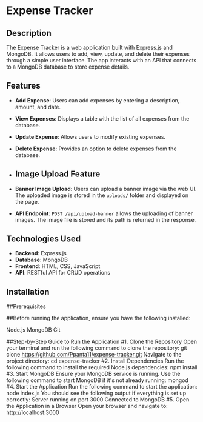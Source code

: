# Expense Tracker

## Description
The Expense Tracker is a web application built with Express.js and MongoDB. It allows users to add, view, update, and delete their expenses through a simple user interface. The app interacts with an API that connects to a MongoDB database to store expense details.

## Features
- **Add Expense**: Users can add expenses by entering a description, amount, and date.
- **View Expenses**: Displays a table with the list of all expenses from the database.
- **Update Expense**: Allows users to modify existing expenses.
- **Delete Expense**: Provides an option to delete expenses from the database.
- ## Image Upload Feature

- **Banner Image Upload**: Users can upload a banner image via the web UI. The uploaded image is stored in the `uploads/` folder and displayed on the page.
- **API Endpoint**: `POST /api/upload-banner` allows the uploading of banner images. The image file is stored and its path is returned in the response.


## Technologies Used
- **Backend**: Express.js
- **Database**: MongoDB
- **Frontend**: HTML, CSS, JavaScript
- **API**: RESTful API for CRUD operations

## Installation

##Prerequisites

##Before running the application, ensure you have the following installed:

Node.js
MongoDB
Git

##Step-by-Step Guide to Run the Application
#1. Clone the Repository
Open your terminal and run the following command to clone the repository:
   git clone https://github.com/Ppanta11/expense-tracker.git
Navigate to the project directory:
   cd expense-tracker
#2. Install Dependencies
Run the following command to install the required Node.js dependencies:
   npm install
#3. Start MongoDB
Ensure your MongoDB service is running. Use the following command to start MongoDB if it's not already running:
   mongod
#4. Start the Application
Run the following command to start the application:
   node index.js
You should see the following output if everything is set up correctly:
   Server running on port 3000
   Connected to MongoDB
#5. Open the Application in a Browser
Open your browser and navigate to:
   http://localhost:3000


